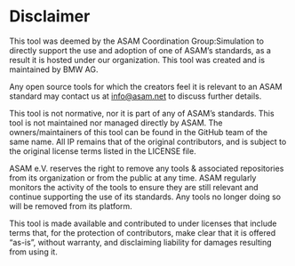 # Disclaimer

This tool was deemed by the ASAM Coordination Group:Simulation to directly support the use and adoption of one of ASAM’s standards, as a result it is hosted under our organization. This tool was created and is maintained by BMW AG.

Any open source tools for which the creators feel it is relevant to an ASAM standard may contact us at info@asam.net to discuss further details.

This tool is not normative, nor it is part of any of ASAM’s standards. This tool is not maintained nor managed directly by ASAM. The owners/maintainers of this tool can be found in the GitHub team of the same name. All IP remains that of the original contributors, and is subject to the original license terms listed in the LICENSE file.

ASAM e.V. reserves the right to remove any tools & associated repositories from its organization or from the public at any time. ASAM regularly monitors the activity of the tools to ensure they are still relevant and continue supporting the use of its standards. Any tools no longer doing so will be removed from its platform.

This tool is made available and contributed to under licenses that include terms that, for the protection of contributors, make clear that it is offered “as-is”, without warranty, and disclaiming liability for damages resulting from using it.
